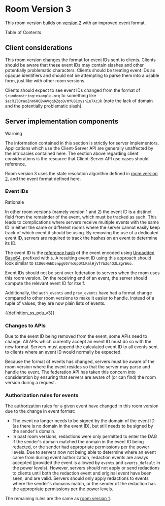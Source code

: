 Room Version 3
==============

This room version builds on [version 2](v2.html) with an improved event
format.

Table of Contents

Client considerations
---------------------

This room version changes the format for event IDs sent to clients.
Clients should be aware that these event IDs may contain slashes and
other potentially problematic characters. Clients should be treating
event IDs as opaque identifiers and should not be attempting to parse
them into a usable form, just like with other room versions.

Clients should expect to see event IDs changed from the format of
`$randomstring:example.org` to something like
`$acR1l0raoZnm60CBwAVgqbZqoO/mYU81xysh1u7XcJk` (note the lack of domain
and the potentially problematic slash).

Server implementation components
--------------------------------

Warning

The information contained in this section is strictly for server
implementors. Applications which use the Client-Server API are generally
unaffected by the intricacies contained here. The section above
regarding client considerations is the resource that Client-Server API
use cases should reference.

Room version 3 uses the state resolution algorithm defined in [room
version 2](v2.html), and the event format defined here.

### Event IDs

Rationale

In other room versions (namely version 1 and 2) the event ID is a
distinct field from the remainder of the event, which must be tracked as
such. This leads to complications where servers receive multiple events
with the same ID in either the same or different rooms where the server
cannot easily keep track of which event it should be using. By removing
the use of a dedicated event ID, servers are required to track the
hashes on an event to determine its ID.

The event ID is the [reference
hash](../server_server/%SERVER_RELEASE_LABEL%.html#reference-hashes) of
the event encoded using [Unpadded
Base64](../appendices.html#unpadded-base64), prefixed with `$`. A
resulting event ID using this approach should look similar to
`$CD66HAED5npg6074c6pDtLKalHjVfYb2q4Q3LZgrW6o`.

Event IDs should not be sent over federation to servers when the room
uses this room version. On the receiving end of an event, the server
should compute the relevant event ID for itself.

Additionally, the `auth_events` and `prev_events` have had a format
change compared to other room versions to make it easier to handle.
Instead of a tuple of values, they are now plain lists of events.

{{definition\_ss\_pdu\_v3}}

### Changes to APIs

Due to the event ID being removed from the event, some APIs need to
change. All APIs which currently accept an event ID must do so with the
new format. Servers must append the calculated event ID to all events
sent to clients where an event ID would normally be expected.

Because the format of events has changed, servers must be aware of the
room version where the event resides so that the server may parse and
handle the event. The federation API has taken this concern into
consideration by ensuring that servers are aware of (or can find) the
room version during a request.

### Authorization rules for events

The authorization rules for a given event have changed in this room
version due to the change in event format:

-   The event no longer needs to be signed by the domain of the event ID
    (as there is no domain in the event ID), but still needs to be
    signed by the sender's domain.
-   In past room versions, redactions were only permitted to enter the
    DAG if the sender's domain matched the domain in the event ID being
    redacted, or the sender had appropriate permissions per the power
    levels. Due to servers now not being able to determine where an
    event came from during event authorization, redaction events are
    always accepted (provided the event is allowed by `events` and
    `events_default` in the power levels). However, servers should not
    apply or send redactions to clients until both the redaction event
    and original event have been seen, and are valid. Servers should
    only apply redactions to events where the sender's domains match, or
    the sender of the redaction has the appropriate permissions per the
    power levels.

The remaining rules are the same as [room version
1](v1.html#authorization-rules).
